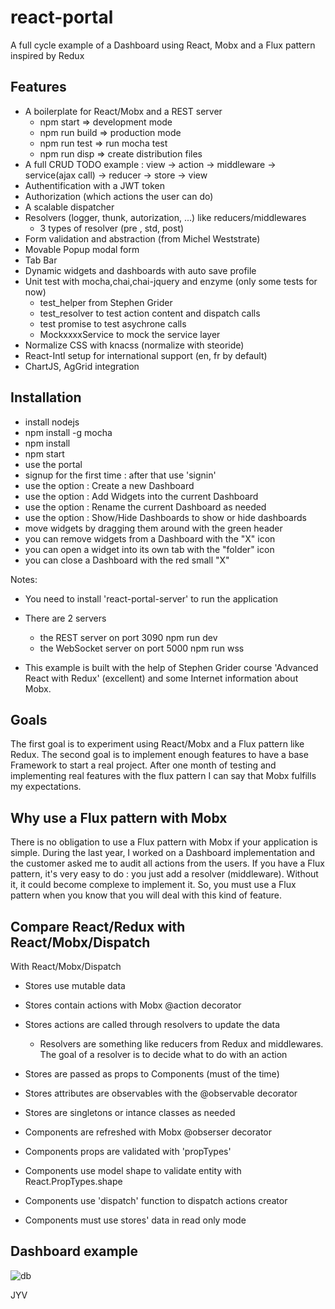 # react-portal

A full cycle example of a Dashboard using React, Mobx and a Flux pattern inspired by Redux

## Features

* A boilerplate for React/Mobx and a REST server
  * npm start       => development mode
  * npm run build   => production mode
  * npm run test    => run mocha test
  * npm run disp    => create distribution files
* A full CRUD TODO example : view -> action -> middleware -> service(ajax call) ->  reducer -> store -> view
* Authentification with a JWT token
* Authorization (which actions the user can do)
* A scalable dispatcher 
* Resolvers (logger, thunk, autorization, ...) like reducers/middlewares
  * 3 types of resolver (pre , std, post)
* Form validation and abstraction (from Michel Weststrate)
* Movable Popup modal form 
* Tab Bar 
* Dynamic widgets and dashboards with auto save profile
* Unit test with mocha,chai,chai-jquery and enzyme  (only some tests for now)
  * test_helper from Stephen Grider
  * test_resolver to test action content and dispatch calls
  * test promise to test asychrone calls
  * MockxxxxService to mock the service layer
* Normalize CSS with knacss (normalize with steoride)
* React-Intl setup for international support (en, fr by default)
* ChartJS, AgGrid integration

## Installation
* install nodejs
* npm install -g mocha
* npm install
* npm start
* use the portal
 * signup for the first time : after that use 'signin'
 * use the option : Create a new Dashboard
 * use the option : Add Widgets into the current Dashboard
 * use the option : Rename the current Dashboard as needed
 * use the option : Show/Hide Dashboards to show or hide dashboards
 * move widgets by dragging them around with the green header
 * you can remove widgets from a Dashboard with the "X" icon
 * you can open a widget into its own tab with the "folder" icon
 * you can close a Dashboard with the red small "X"

Notes: 
* You need to install 'react-portal-server' to run the application

* There are 2 servers 
  * the REST server on port 3090        npm run dev
  * the WebSocket server on port 5000   npm run wss

* This example is built with the help of Stephen Grider course 'Advanced React with Redux' (excellent) and some Internet information about Mobx.  

## Goals

The first goal is to experiment using React/Mobx and a Flux pattern like Redux. The second goal is to implement enough features to have a base Framework to start a real project. After one month of testing and implementing real features with the flux pattern I can say that Mobx fulfills my expectations. 

## Why use a Flux pattern with Mobx

There is no obligation to use a Flux pattern with Mobx if your application is simple. During the last year, I worked on a Dashboard implementation and the customer asked me to audit all actions from the users. If you have a Flux pattern, it's very easy to do : you just add a resolver (middleware). Without it, it could become complexe to implement it. So, you must use a Flux pattern when you know that you will deal with this kind of feature.

## Compare  React/Redux with React/Mobx/Dispatch

With React/Mobx/Dispatch

* Stores use mutable data
* Stores contain actions with Mobx @action decorator
* Stores actions are called through resolvers to update the data 
  * Resolvers are something like reducers from Redux and middlewares. The goal of a resolver is to decide what to do with an action
* Stores are passed as props to Components (must of the time)
* Stores attributes are observables with the @observable decorator
* Stores are singletons or intance classes as needed

* Components are refreshed with Mobx @obserser decorator
* Components props are validated with 'propTypes'
* Components use model shape to validate entity with React.PropTypes.shape
* Components use 'dispatch' function to dispatch actions creator
* Components must use stores' data in read only mode

## Dashboard example

![db](https://cloud.githubusercontent.com/assets/3254214/16365417/a86e9fe4-3bcd-11e6-8d1b-4084ef151d41.png)

JYV










